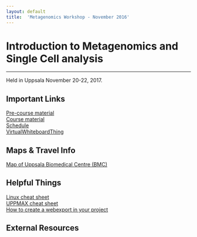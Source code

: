 ```yaml
---
layout: default
title:  'Metagenomics Workshop - November 2016'
---
```

 

# Introduction to Metagenomics and Single Cell analysis
---

Held in Uppsala November 20-22, 2017.  

## Important Links

[Pre-course material](precourse.md)  
[Course material](tutorial.md)  
[Schedule](schedule.md)<br/>
[VirtualWhiteboardThing](https://etherpad.wikimedia.org/p/SciLifeLab_---_MetaGenomics)

## Maps & Travel Info

[Map of Uppsala Biomedical Centre (BMC)](http://www.bmc.uu.se/digitalAssets/205/205659_3bmc-2014-810x374.jpg)  

## Helpful Things

[Linux cheat sheet](../common/images/linux-cheat-sheet.pdf)  
[UPPMAX cheat sheet](../common/images/uppmax-cheat-sheet.png)  
[How to create a webexport in your project](https://www.uppmax.uu.se/webexport-guide)  

## External Resources
